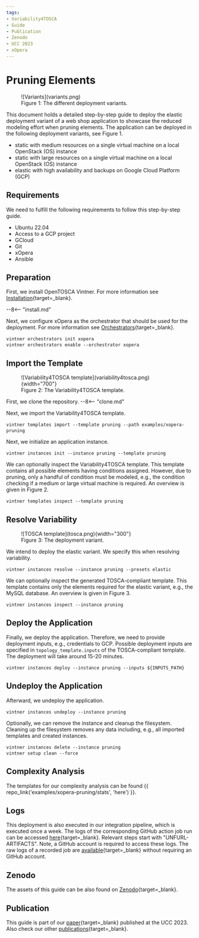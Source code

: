 ```yaml
---
tags:
- Variability4TOSCA
- Guide
- Publication
- Zenodo
- UCC 2023
- xOpera
---
```


# Pruning Elements

<figure markdown>
  ![Variants](variants.png)
  <figcaption>Figure 1: The different deployment variants.</figcaption>
</figure>

This document holds a detailed step-by-step guide to deploy the elastic deployment variant of a web shop application to showcase the reduced modeling effort when pruning elements.
The application can be deployed in the following deployment variants, see Figure 1.

- static with medium resources on a single virtual machine on a local OpenStack (OS) instance 
- static with large resources on a single virtual machine on a local OpenStack (OS) instance
- elastic with high availability and backups on Google Cloud Platform (GCP)

## Requirements

We need to fulfill the following requirements to follow this step-by-step guide.

- Ubuntu 22.04
- Access to a GCP project
- GCloud
- Git
- xOpera
- Ansible

## Preparation

First, we install OpenTOSCA Vintner.
For more information see [Installation](../../../installation.md){target=_blank}.

--8<-- "install.md"

Next, we configure xOpera as the orchestrator that should be used for the deployment.
For more information see [Orchestrators](../../../orchestrators.md){target=_blank}.

```shell linenums="1"
vintner orchestrators init xopera
vintner orchestrators enable --orchestrator xopera
```

## Import the Template 

<figure markdown>
  ![Variability4TOSCA template](variability4tosca.png){width="700"}
  <figcaption>Figure 2: The Variability4TOSCA template.</figcaption>
</figure>

First, we clone the repository.
--8<-- "clone.md"

Next, we import the Variability4TOSCA template.

```shell linenums="1"
vintner templates import --template pruning --path examples/xopera-pruning
```

Next, we initialize an application instance.

```shell linenums="1"
vintner instances init --instance pruning --template pruning
```

We can optionally inspect the Variability4TOSCA template.
This template contains all possible elements having conditions assigned.
However, due to pruning, only a handful of condition must be modeled, e.g., the condition checking if a medium or large virtual machine is required.
An overview is given in Figure 2.

```shell linenums="1"
vintner templates inspect --template pruning
```

## Resolve Variability

<figure markdown>
  ![TOSCA template](tosca.png){width="300"}
  <figcaption>Figure 3: The deployment variant.</figcaption>
</figure>

We intend to deploy the elastic variant.
We specify this when resolving variability.

```shell linenums="1"
vintner instances resolve --instance pruning --presets elastic
```

We can optionally inspect the generated TOSCA-compliant template.
This template contains only the elements required for the elastic variant, e.g., the MySQL database.
An overview is given in Figure 3.

```shell linenums="1"
vintner instances inspect --instance pruning
```

## Deploy the Application

Finally, we deploy the application.
Therefore, we need to provide deployment inputs, e.g., credentials to GCP.
Possible deployment inputs are specified in `topology_template.inputs` of the TOSCA-compliant template.
The deployment will take around 15-20 minutes.

```shell linenums="1"
vintner instances deploy --instance pruning --inputs ${INPUTS_PATH}
```

## Undeploy the Application 

Afterward, we undeploy the application.

```shell linenums="1"
vintner instances undeploy --instance pruning
```

Optionally, we can remove the instance and cleanup the filesystem.
Cleaning up the filesystem removes any data including, e.g., all imported templates and created instances.

```shell linenums="1"
vintner instances delete --instance pruning
vintner setup clean --force
```

## Complexity Analysis

The templates for our complexity analysis can be found {{ repo_link('examples/xopera-pruning/stats', 'here') }}.

## Logs

This deployment is also executed in our integration pipeline, which is executed once a week.
The logs of the corresponding GitHub action job run can be accessed [here](https://github.com/OpenTOSCA/opentosca-vintner/actions/workflows/night.yaml){target=_blank}.
Relevant steps start with "UNFURL-ARTIFACTS".
Note, a GitHub account is required to access these logs.
The raw logs of a recorded job are [available](./logs.txt){target=_blank} without requiring an GitHub account.

## Zenodo

The assets of this guide can be also found on [Zenodo](https://doi.org/10.5281/zenodo.10050260){target=_blank}.

## Publication

This guide is part of our [paper](../../../publications.md#enhancing-deployment-variability-management-by-pruning-elements-in-deployment-models){target=_blank} published at the UCC 2023.
Also check our other [publications](../../../publications.md){target=_blank}.
